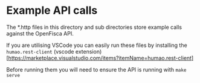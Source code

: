 # Example API calls

The *.http files in this directory and sub directories store example calls against the OpenFisca API.

If you are utilising VSCode you can easily run these files by installing the `humao.rest-client` (vscode extension)[https://marketplace.visualstudio.com/items?itemName=humao.rest-client]

Before running them you will need to ensure the API is running with `make serve`